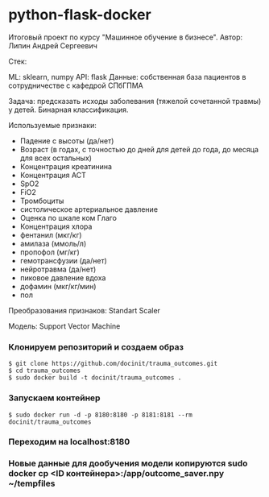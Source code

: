 # python-flask-docker
Итоговый проект по курсу "Машинное обучение в бизнесе".
Автор: Липин Андрей Сергеевич

Стек:

ML: sklearn, numpy
API: flask
Данные: собственная база пациентов в сотрудничестве с кафедрой СПбГПМА

Задача: предсказать исходы заболевания (тяжелой сочетанной травмы) у детей. Бинарная классификация.

Используемые признаки:

* Падение с высоты (да/нет)
* Возраст (в годах, с точностью до дней для детей до года, до месяца для всех остальных)
* Концентрация креатинина
* Концентрация АСТ
* SpO2
* FiO2
* Тромбоциты
* систолическое артериальное давление
* Оценка по шкале ком Глаго
* Концентрация хлора
* фентанил (мкг/кг)
* амилаза (ммоль/л)
* пропофол (мг/кг)
* гемотрансфузии (да/нет)
* нейротравма (да/нет)
* пиковое давление вдоха
* дофамин (мкг/кг/мин)
* пол

Преобразования признаков: Standart Scaler

Модель: Support Vector Machine

### Клонируем репозиторий и создаем образ
```
$ git clone https://github.com/docinit/trauma_outcomes.git
$ cd trauma_outcomes
$ sudo docker build -t docinit/trauma_outcomes .
```

### Запускаем контейнер
```
$ sudo docker run -d -p 8180:8180 -p 8181:8181 --rm docinit/trauma_outcomes
```

### Переходим на localhost:8180

### Новые данные для дообучения модели копируются sudo docker cp <ID контейнера>:/app/outcome_saver.npy ~/tempfiles
